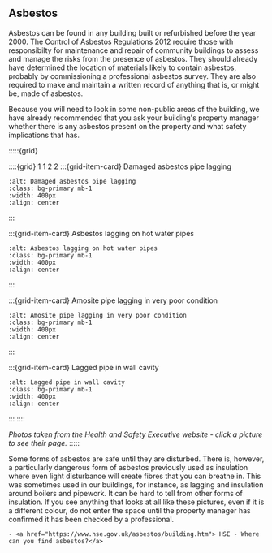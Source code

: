 ## Asbestos

Asbestos can be found in any building built or refurbished before the year 2000.  The Control of Asbestos Regulations 2012 require those with responsibilty for maintenance and repair of community buildings to assess and manage the risks from the presence of asbestos.  They should already have determined the location of materials likely to contain asbestos, probably by commissioning a professional asbestos survey.  They are also required to make and maintain a written record of anything that is, or might be, made of asbestos.

Because you will need to look in some non-public areas of the building, we have already recommended that you ask your building's property manager whether there is any asbestos present on the property and what safety implications that has.


<!-- why doesn't :outline: work? -->
:::::{grid}
<!-- :outline: -->
::::{grid} 1 1 2 2 
:::{grid-item-card}  Damaged asbestos pipe lagging
```{image} https://www.hse.gov.uk/asbestos/assets/images/lagging1.jpg
:alt: Damaged asbestos pipe lagging
:class: bg-primary mb-1
:width: 400px
:align: center
```
<!-- <a href="https://www.hse.gov.uk/asbestos/essentials/lagging.htm"><img width="256" alt="damaged asbestos pipe lagging" src="https://www.hse.gov.uk/asbestos/assets/images/lagging1.jpg"></a> -->
:::

:::{grid-item-card}  Asbestos lagging on hot water pipes
```{image} https://www.hse.gov.uk/asbestos/assets/images/lagging2.jpg
:alt: Asbestos lagging on hot water pipes
:class: bg-primary mb-1
:width: 400px
:align: center
```
:::

:::{grid-item-card}  Amosite pipe lagging in very poor condition
```{image} https://www.hse.gov.uk/asbestos/assets/images/lagging5.jpg
:alt: Amosite pipe lagging in very poor condition
:class: bg-primary mb-1
:width: 400px
:align: center
```
:::

:::{grid-item-card}  Lagged pipe in wall cavity
```{image} https://www.hse.gov.uk/asbestos/assets/images/lagging4.jpg
:alt: Lagged pipe in wall cavity
:class: bg-primary mb-1
:width: 400px
:align: center
```
:::
::::

*Photos taken from the Health and Safety Executive website - click a picture to see their page.*
:::::

<!-- :TODO: get this formatted as an ersatz caption.  Only numbered figures can have captions?? -->

Some forms of asbestos are safe until they are disturbed.  There is, however, a particularly dangerous form of asbestos previously used as insulation where even light disturbance will create fibres that you can breathe in.  This was sometimes used in our buildings, for instance, as lagging and insulation around boilers and pipework.  It can be hard to tell from other forms of insulation.  If you see anything that looks at all like these pictures, even if it is a different colour, do not enter the space until the property manager has confirmed it has been checked by a professional.


```{admonition} Further reading
- <a href="https://www.hse.gov.uk/asbestos/building.htm"> HSE - Where can you find asbestos?</a>
```

  